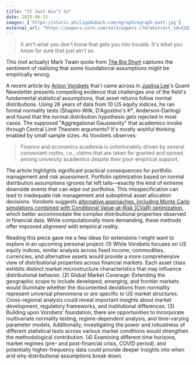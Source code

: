 ```yaml
---
title: "It Just Ain’t So"
date: 2025-06-15
images: ['https://static.philippdubach.com/ograph/ograph-post.jpg']
external_url: "https://papers.ssrn.com/sol3/papers.cfm?abstract_id=5283255"
---
```

> It ain't what you don't know that gets you into trouble. It's what you know for sure that just ain't so.

This (not actually) Mark Twain quote from [The Big Short](https://en.wikipedia.org/wiki/The_Big_Short_(film)) captures the sentiment of realizing that some foundational assumptions might be empirically wrong. 

A recent article by [Anton Vorobets](https://antonvorobets.substack.com) that I came across in [Justina Lee](https://www.bloomberg.com/authors/AQ0Te4IePFE/justina-lee)'s Quant Newsletter presents compelling evidence that challenges one of the field's fundamental statistical assumptions, that asset returns follow normal distributions. Using 26 years of data from 10 US equity indices, he ran formal normality tests (Shapiro-Wilk, D'Agostino's K², Anderson-Darling) and found that the normal distribution hypothesis gets rejected in most cases. The supposed "Aggregational Gaussianity" that academics invoke through Central Limit Theorem arguments? It's mostly wishful thinking enabled by small sample sizes. As Vorobets observes:

> Finance and economics academia is unfortunately driven by several convenient myths, i.e., claims that are taken for granted and spread among university academics despite their poor empirical support.

The article highlights significant practical consequences for portfolio management and risk assessment. Portfolio optimization based on normal distribution assumptions ignores fat left tails—exactly the kind of extreme downside events that can wipe out portfolios. This misspecification can lead to inadequate risk management and suboptimal asset allocation decisions. Vorobets suggests [alternative approaches, including Monte Carlo simulations combined with Conditional Value-at-Risk (CVaR) optimization](https://papers.ssrn.com/sol3/papers.cfm?abstract_id=4034316), which better accommodate the complex distributional properties observed in financial data. While computationally more demanding, these methods offer improved alignment with empirical reality.

Reading this piece gave me a few ideas for extensions I might want to explore in an upcoming personal project:
(1) While Vorobets focuses on US equity indices, similar analysis across fixed income, commodities, currencies, and alternative assets would provide a more comprehensive view of distributional properties across financial markets. Each asset class exhibits distinct market microstructure characteristics that may influence distributional behavior.
(2) Global Market Coverage: Extending the geographic scope to include developed, emerging, and frontier markets would illuminate whether the documented deviations from normality represent universal phenomena or are specific to US market structures. Cross-regional analysis could reveal important insights about market development, regulatory frameworks, and institutional differences.
(3) Building upon Vorobets' foundation, there are opportunities to incorporate multivariate normality testing, regime-dependent analysis, and time-varying parameter models. Additionally, investigating the power and robustness of different statistical tests across various market conditions would strengthen the methodological contribution.
(4) Examining different time horizons, market regimes (pre- and post-financial crisis, COVID period), and potentially higher-frequency data could provide deeper insights into when and why distributional assumptions break down.